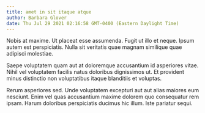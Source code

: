 ```yaml
---
title: amet in sit itaque atque
author: Barbara Glover
date: Thu Jul 29 2021 02:16:58 GMT-0400 (Eastern Daylight Time)
---
```

Nobis at maxime. Ut placeat esse assumenda. Fugit ut illo et neque. Ipsum autem est perspiciatis. Nulla sit veritatis quae magnam similique quae adipisci molestiae.

 Saepe voluptatem quam aut at doloremque accusantium id asperiores vitae. Nihil vel voluptatem facilis natus doloribus dignissimos ut. Et provident minus distinctio non voluptatibus itaque blanditiis et voluptas.

 Rerum asperiores sed. Unde voluptatem excepturi aut aut alias maiores eum nesciunt. Enim vel quas accusantium maxime dolorem quo consequatur rem ipsam. Harum doloribus perspiciatis ducimus hic illum. Iste pariatur sequi.